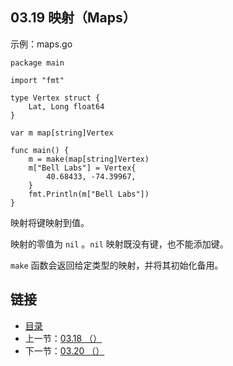 ## 03.19 映射（Maps）

示例：maps.go

    package main

    import "fmt"

    type Vertex struct {
    	Lat, Long float64
    }

    var m map[string]Vertex

    func main() {
    	m = make(map[string]Vertex)
    	m["Bell Labs"] = Vertex{
    		40.68433, -74.39967,
    	}
    	fmt.Println(m["Bell Labs"])
    }

映射将键映射到值。

映射的零值为 `nil` 。`nil` 映射既没有键，也不能添加键。

`make` 函数会返回给定类型的映射，并将其初始化备用。

## 链接
* [目录](https://github.com/alphaxlvii/go-zh/blob/master/tour/directory.md)
* 上一节：[03.18 （）](https://github.com/alphaxlvii/go-zh/blob/master/tour/03.18.md)
* 下一节：[03.20 （）](https://github.com/alphaxlvii/go-zh/blob/master/tour/03.20.md)
